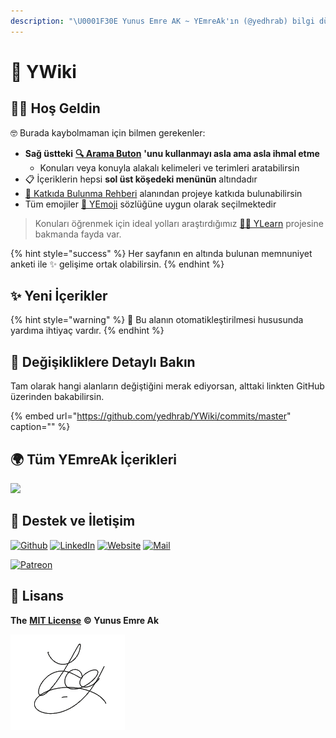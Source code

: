 ```yaml
---
description: "\U0001F30E Yunus Emre AK ~ YEmreAk'ın (@yedhrab) bilgi dünyasının dijital ortamda vücut bulmuş hali \U0001F680 Konular: öğrenme, python, yapay zeka, veri bilimi, windows, android, iuce ders notları, git, web, java"
---
```


# 📖 YWiki

## 🙋‍♂️ Hoş Geldin

🤓 Burada kaybolmaman için bilmen gerekenler:

* **Sağ üstteki** [**🔍 Arama Buton**](https://iuce.yemreak.com/?q=) **'unu kullanmayı asla ama asla ihmal etme**
  * Konuları veya konuyla alakalı kelimeleri ve terimleri aratabilirsin
* 📋 İçeriklerin hepsi **sol üst köşedeki menünün** altındadır
* [💖 Katkıda Bulunma Rehberi](contributing.md) alanından projeye katkıda bulunabilirsin
* Tüm emojiler [🚀 YEmoji](https://learn.yemreak.com/yonetim/yemoji) sözlüğüne uygun olarak seçilmektedir

> Konuları öğrenmek için ideal yolları araştırdığımız [👨‍🏫 YLearn](https://learn.yemreak.com/) projesine bakmanda fayda var.

{% hint style="success" %}
Her sayfanın en altında bulunan memnuniyet anketi ile ✨ gelişime ortak olabilirsin.
{% endhint %}

## ✨ Yeni İçerikler

{% hint style="warning" %}
📢 Bu alanın otomatikleştirilmesi hususunda yardıma ihtiyaç vardır.
{% endhint %}

## 🧐 Değişikliklere Detaylı Bakın

Tam olarak hangi alanların değiştiğini merak ediyorsan, alttaki linkten GitHub üzerinden bakabilirsin.

{% embed url="https://github.com/yedhrab/YWiki/commits/master" caption="" %}

## 🌍 Tüm YEmreAk İçerikleri

![](https://drive.google.com/uc?id=1LZoJzZyY_uYbl3zCxk6ZtZPaDiMHglMv)

## 💖 Destek ve İletişim

​[​![Github](https://drive.google.com/uc?id=1PzkuWOoBNMg0uOMmqwHtVoYt0WCqi-O5)​](https://github.com/yedhrab) [​![LinkedIn](https://drive.google.com/uc?id=1hvdil0ZHVEzekQ4AYELdnPOqzunKpnzJ)​](https://www.linkedin.com/in/yemreak/) [​![Website](https://drive.google.com/uc?id=1wR8Ph0FBs36ZJl0Ud-HkS0LZ9b66JBqJ)​](https://yemreak.com/) [​![Mail](https://drive.google.com/uc?id=142rP0hbrnY8T9kj_84_r7WxPG1hzWEcN)​](mailto::yedhrab@gmail.com?subject=YBilgiler%20%7C%20Github)​

​[​![Patreon](https://drive.google.com/uc?id=11YmCRmySX7v7QDFS62ST2JZuE70RFjDG)](https://www.patreon.com/yemreak/)

## 🔏 Lisans

**The** [**MIT License**](https://choosealicense.com/licenses/mit/) **© Yunus Emre Ak**

![YEmreAk](.gitbook/assets/ysigniture-trans.png)

